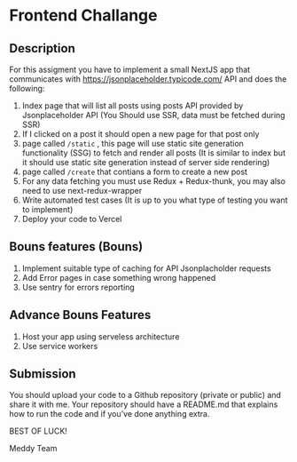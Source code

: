 # Frontend Challange
## Description
For this assigment you have to implement a small NextJS app that communicates with https://jsonplaceholder.typicode.com/ API and does the following:

1. Index page that will list all posts using posts API provided by Jsonplaceholder API (You Should use SSR, data must be fetched during SSR)
2. If I clicked on a post it should open a new page for that post only
3. page called `/static` , this page will use static site generation functionality (SSG) to fetch and render all posts (It is similar to index but it should use static site generation instead of server side rendering)
4. page called `/create` that contians a form to create a new post
6. For any data fetching you must use Redux + Redux-thunk, you may also need to use next-redux-wrapper
7. Write automated test cases (It is up to you what type of testing you want to implement)
8. Deploy your code to Vercel
## Bouns features (Bouns)
1. Implement suitable type of caching for API Jsonplacholder requests
2. Add Error pages in case something wrong happened
3. Use sentry for errors reporting

## Advance Bouns Features
1. Host your app using serveless architecture
2. Use service workers

## Submission
You should upload your code to a Github repository (private or public) and share it with me. Your repository should have a README.md that explains how to run the code and if you’ve done anything extra.

BEST OF LUCK!

Meddy Team
